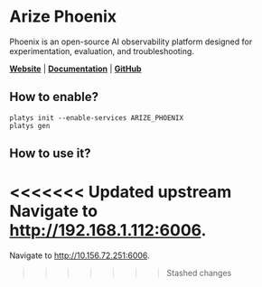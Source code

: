 # Arize Phoenix

Phoenix is an open-source AI observability platform designed for experimentation, evaluation, and troubleshooting.

**[Website](https://arize.com/)** | **[Documentation](https://docs.arize.com/phoenix)** | **[GitHub](https://github.com/Arize-ai/phoenix)**

## How to enable?

```
platys init --enable-services ARIZE_PHOENIX
platys gen
```

## How to use it?

<<<<<<< Updated upstream
Navigate to <http://192.168.1.112:6006>.
=======
Navigate to <http://10.156.72.251:6006>.
>>>>>>> Stashed changes


